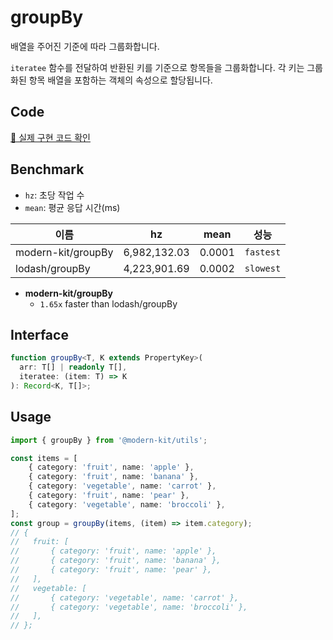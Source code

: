# groupBy 

배열을 주어진 기준에 따라 그룹화합니다.
 
`iteratee` 함수를 전달하여 반환된 키를 기준으로 항목들을 그룹화합니다. 각 키는 그룹화된 항목 배열을 포함하는 객체의 속성으로 할당됩니다.

## Code 

[🔗 실제 구현 코드 확인](https://github.com/modern-agile-team/modern-kit/blob/main/packages/utils/src/object/groupBy/index.ts)

## Benchmark
- `hz`: 초당 작업 수
- `mean`: 평균 응답 시간(ms)

|이름|hz|mean|성능|
|------|---|---|---|
|modern-kit/groupBy|6,982,132.03|0.0001|`fastest`|
|lodash/groupBy|4,223,901.69|0.0002|`slowest`|

- **modern-kit/groupBy**
  - `1.65x` faster than lodash/groupBy

## Interface
```ts title="typescript"
function groupBy<T, K extends PropertyKey>(
  arr: T[] | readonly T[],
  iteratee: (item: T) => K
): Record<K, T[]>;
```

## Usage

```ts title="typescript"
import { groupBy } from '@modern-kit/utils';

const items = [
    { category: 'fruit', name: 'apple' },
    { category: 'fruit', name: 'banana' },
    { category: 'vegetable', name: 'carrot' },
    { category: 'fruit', name: 'pear' },
    { category: 'vegetable', name: 'broccoli' },
];
const group = groupBy(items, (item) => item.category);
// {
//   fruit: [
//       { category: 'fruit', name: 'apple' },
//       { category: 'fruit', name: 'banana' },
//       { category: 'fruit', name: 'pear' },
//   ],
//   vegetable: [
//       { category: 'vegetable', name: 'carrot' },
//       { category: 'vegetable', name: 'broccoli' },
//   ],
// };
```